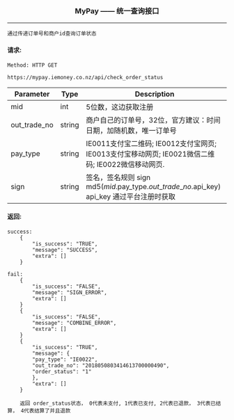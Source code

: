 <p align="center">
<h3 align="center">MyPay —— 统一查询接口</h3><hr>
</p>

```
通过传递订单号和商户id查询订单状态
```


#### 请求:

```
Method: HTTP GET

https://mypay.iemoney.co.nz/api/check_order_status
```

|Parameter	|Type 	 |Description|
|-----------|--------|-----------|
|mid        |int     |5位数，这边获取注册|
|out\_trade_no   |string  |商户自己的订单号，32位，官方建议：时间日期，加随机数，唯一订单号|
|pay_type       |string     |IE0011支付宝二维码; IE0012支付宝网页; IE0013支付宝移动网页; IE0021微信二维码; IE0022微信移动网页.|
|sign       |string  |签名，签名规则 sign md5($mid.$pay\_type.$out\_trade\_no.$api\_key)<br/>api_key 通过平台注册时获取|

#### 返回:

```
success:
	{
	    "is_success": "TRUE",
	    "message": "SUCCESS",
	    "extra": []
	}

fail:
	{
	    "is_success": "FALSE",
	    "message": "SIGN_ERROR",
	    "extra": []
	}
	{
	    "is_success": "FALSE",
	    "message": "COMBINE_ERROR",
	    "extra": []
	}
	{
	    "is_success": "TRUE",
	    "message": {
		"pay_type": "IE0022",
		"out_trade_no": "2018050803414613700000490",
		"order_status": "1"
	    },
	    "extra": []
	}
	
	返回 order_status状态， 0代表未支付, 1代表已支付, 2代表已退款， 3代表已结算， 4代表结算了并且退款
```
